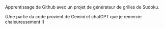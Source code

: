 Apprentissage de Github avec un projet de générateur de grilles de Sudoku.

(Une partie du code provient de Gemini et chatGPT que je remercie chaleureusement !)

